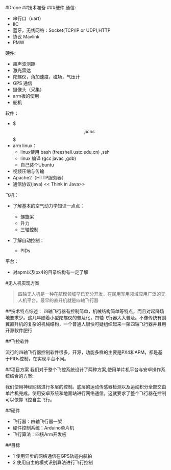#Drone
##技术准备
###硬件
通信:

- 串行口（uart）
- IIC
- 蓝牙，无线网络：Socket(TCP/IP or UDP),HTTP
- 协议 Mavlink
- PMW

硬件:

- 超声波测距
- 激光雷达
- 陀螺仪，角加速度，磁场，气压计
- GPS 通信
- 摄像头（采集）
- arm板的使用
- 舵机

软件：

 - $$$\mu cos$$$
 - arm linux：
 	- linux使用 bash (freeshell.ustc.edu.cn) ,ssh
 	- linux 编译 (gcc javac ,gdb)
 	- 自己装个Ubuntu
 - 视频压缩与传输
 - Apache2（HTTP服务器）
 - 通信协议(java) << Think in Java>>
 
飞机：
 
 - 了解基本的空气动力学知识一点点：
 	
 	- 螺旋桨
 	- 升力
 	- 三轴控制
 
 - 了解自动控制：
 
  	- PIDs
 
 平台：
 
- 对apm以及px4的目录结构有一定了解

#无人机实现方案

>四轴无人机是一种在航模领域早已充分开发，在民用军用领域应用广泛的无人机平台。最早的直升机就是四轴飞行器

##技术特点综述：
四轴飞行器有控制简单，机械结构简单等特点，而且对起降场地要求少。这几年随着小型陀螺仪的普及化，四轴飞行器大大普及。不像传统有副翼直升机的复杂的机械结构，一个普通人很快可疑组织起来一架四轴飞行器并且用开源软件肥行

##飞控软件

流行的四轴飞行器控制软件很多，开源，功能多样的主要是PX4和APM，都是基于PIDs控制，在实现平台不同。

##项目方案
我们对于整个飞控系统设计了两种方案,使用单片机平台与安卓操作系统结合的方案:

我们使用神经网络进行多层的控制。底层的运动传感器检测以及运动积分全部交由单片机完成。使用安卓系统和地面站进行网络通信，这就要求了整个飞行器在控制可以依靠飞控自主飞行。

##硬件
- 飞行器：四轴飞行器一架
- 硬件控制系统：Arduino单片机
- 飞行算法：四核Arm开发板

##目标

 - 1 使用异步的网络通信在GPS轨迹内航拍
 - 2 使用自主的模式识别算法进行飞行控制